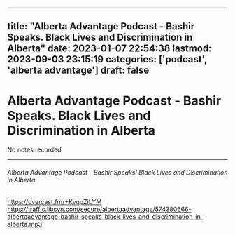 
---
title: "Alberta Advantage Podcast - Bashir Speaks. Black Lives and Discrimination in Alberta"
date: 2023-01-07 22:54:38
lastmod: 2023-09-03 23:15:19
categories: ['podcast', 'alberta advantage']
draft: false
---


# Alberta Advantage Podcast - Bashir Speaks. Black Lives and Discrimination in Alberta

No notes recorded

- - -
###### Alberta Advantage Podcast - Bashir Speaks! Black Lives and Discrimination in Alberta

https://overcast.fm/+KvqpZiLYM  
https://traffic.libsyn.com/secure/albertaadvantage/574380666-albertaadvantage-bashir-speaks-black-lives-and-discrimination-in-alberta.mp3

<!-- #public #podcast #alberta advantage# -->

<!-- {BearID:21132A70-B5EB-4B12-8207-106BA1FC1401-28016-00002D97DE572C31} -->
